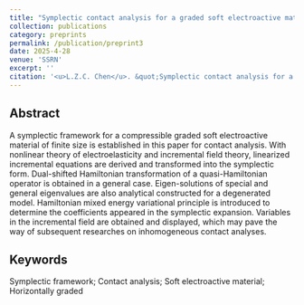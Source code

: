 ```yaml
---
title: "Symplectic contact analysis for a graded soft electroactive material under uniform biasing fields"
collection: publications
category: preprints
permalink: /publication/preprint3
date: 2025-4-28
venue: 'SSRN'
excerpt: ''
citation: '<u>L.Z.C. Chen</u>. &quot;Symplectic contact analysis for a graded soft electroactive material under uniform biasing fields. &quot; <i>SSRN</i>, 2025. http://dx.doi.org/10.2139/ssrn.5240420'
---
```


<!---
paperurl: 'http://chainjackson.github.io/Chain.github.io/files/preprint1.pdf'
--->

## Abstract
A symplectic framework for a compressible graded soft electroactive material of finite size is established in this paper for contact analysis.  With nonlinear theory of electroelasticity and incremental field theory, linearized incremental equations are derived and transformed into the symplectic form.  Dual-shifted Hamiltonian transformation of a quasi-Hamiltonian operator is obtained in a general case.  Eigen-solutions of special and general eigenvalues are also analytical constructed for a degenerated model.  Hamiltonian mixed energy variational principle is introduced to determine the coefficients appeared in the symplectic expansion.  Variables in the incremental field are obtained and displayed, which may pave the way of subsequent researches on inhomogeneous contact analyses.

## Keywords
Symplectic framework; Contact analysis; Soft electroactive material; Horizontally graded
